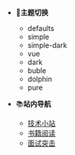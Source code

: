 - 👘**主题切换**
    <ul class="theme-skin">
        <li>
            <a target="_blank" data-theme-name="docsify-themeable/dist/css/theme-defaults.css">defaults</a>
        </li>
        <li>
            <a target="_blank" data-theme-name="docsify-themeable/dist/css/theme-simple.css">simple</a>
        </li>
        <li>
            <a target="_blank" data-theme-name="docsify-themeable/dist/css/theme-simple-dark.css">simple-dark</a>
        </li>
        <li>
            <a target="_blank" data-theme-name="docsify/themes/vue.css">vue</a>
        </li>
        <li>
            <a target="_blank" data-theme-name="docsify/themes/dark.css">dark</a>
        </li>
        <li>
            <a target="_blank" data-theme-name="docsify/themes/buble.css">buble</a>
        </li>
        <li>
            <a target="_blank" data-theme-name="docsify/themes/dolphin.css">dolphin</a>
        </li>
        <li>
            <a target="_blank" data-theme-name="docsify/themes/pure.css">pure</a>
        </li>
    </ul>

- 📚**站内导航**
    <ul>
        <li>
            <a href="#/docs/sidebar">技术小站</a>
        </li>
        <li>
            <a href="#/books/sidebar">书籍阅读</a>
        </li>
        <li>
            <a href="#/interview/sidebar">面试突击</a>
        </li>
    </ul>